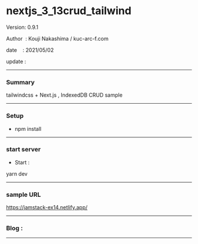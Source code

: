 ﻿# nextjs_3_13crud_tailwind

 Version: 0.9.1

 Author  : Kouji Nakashima / kuc-arc-f.com

 date    : 2021/05/02

 update  :

***
### Summary

tailwindcss + Next.js , IndexedDB CRUD sample

***
### Setup

* npm install

***
### start server
* Start :

yarn dev

***
### sample URL

https://jamstack-ex14.netlify.app/

***
### Blog :

***

